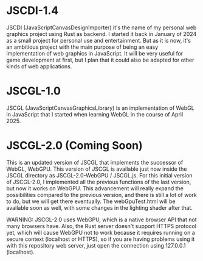 # JSCDI-1.4
JSCDI (JavaScriptCanvasDesignImporter) it's the name of my personal web graphics project using Rust as backend. I started it back in January of 2024 as a small project for personal use and entertainment. But as it is now, it's an ambitious project with the main purpose of being an easy implementation of web graphics in JavaScript. It will be very useful for game development at first, but I plan that it could also be adapted for other kinds of web applications.
# JSCGL-1.0
JSCGL (JavaScriptCanvasGraphicsLibrary) is an implementation of WebGL in JavaScript that I started when learning WebGL in the course of April 2025.
# JSCGL-2.0 (Coming Soon)
This is an updated version of JSCGL that implements the successor of WebGL, WebGPU. This version of JSCGL is available just now inside the JSCGL directory as JSCGL-2.0-WebGPU / JSCGL.js.
For this initial version of JSCGL-2.0, I implemented all the previous functions of the last version, but now it works on WebGPU. This advancement will really expand the possibilities
compared to the previous version, and there is still a lot of work to do, but we will get there eventually. The webGpuTest.html will be available soon as well, with some changes
in the lighting shader after that.

WARNING: JSCGL-2.0 uses WebGPU, which is a native browser API that not many browsers have. Also, the Rust server doesn't support HTTPS protocol yet, which will cause WebGPU not to work because it requires running on a secure context (localhost or HTTPS), so if you are having problems using it with this repository web server, just open the connection using
127.0.0.1 (localhost).
